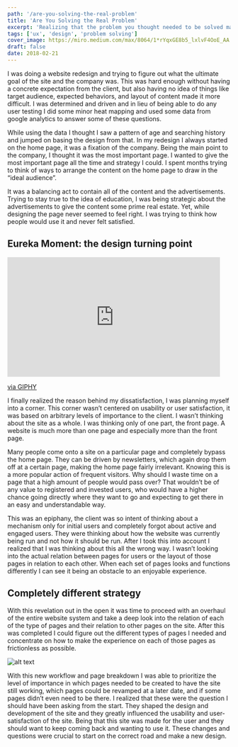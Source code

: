 ```yaml
---
path: '/are-you-solving-the-real-problem'
title: 'Are You Solving the Real Problem'
excerpt: 'Realizing that the problem you thought needed to be solved may not be the correct one'
tags: ['ux', 'design', 'problem solving']
cover_image: https://miro.medium.com/max/8064/1*rYqxGE8b5_lxlvF4OoE_AA.jpeg
draft: false
date: 2018-02-21
---
```


I was doing a website redesign and trying to figure out what the ultimate goal of the site and the company was. This was hard enough without having a concrete expectation from the client, but also having no idea of things like target audience, expected behaviors, and layout of content made it more difficult. I was determined and driven and in lieu of being able to do any user testing I did some minor heat mapping and used some data from google analytics to answer some of these questions.

While using the data I thought I saw a pattern of age and searching history and jumped on basing the design from that. In my redesign I always started on the home page, it was a fixation of the company. Being the main point to the company, I thought it was the most important page. I wanted to give the most important page all the time and strategy I could. I spent months trying to think of ways to arrange the content on the home page to draw in the “ideal audience”.

It was a balancing act to contain all of the content and the advertisements. Trying to stay true to the idea of education, I was being strategic about the advertisements to give the content some prime real estate. Yet, while designing the page never seemed to feel right. I was trying to think how people would use it and never felt satisfied.

## Eureka Moment: the design turning point

<iframe src="https://giphy.com/embed/5J6TeOUJkqLio" width="480" height="270" frameBorder="0" class="giphy-embed" allowFullScreen></iframe><p><a href="https://giphy.com/gifs/eureka-5J6TeOUJkqLio">via GIPHY</a></p>

I finally realized the reason behind my dissatisfaction, I was planning myself into a corner. This corner wasn’t centered on usability or user satisfaction, it was based on arbitrary levels of importance to the client. I wasn’t thinking about the site as a whole. I was thinking only of one part, the front page. A website is much more than one page and especially more than the front page.

Many people come onto a site on a particular page and completely bypass the home page. They can be driven by newsletters, which again drop them off at a certain page, making the home page fairly irrelevant. Knowing this is a more popular action of frequent visitors. Why should I waste time on a page that a high amount of people would pass over? That wouldn’t be of any value to registered and invested users, who would have a higher chance going directly where they want to go and expecting to get there in an easy and understandable way.

This was an epiphany, the client was so intent of thinking about a mechanism only for initial users and completely forgot about active and engaged users. They were thinking about how the website was currently being run and not how it should be run. After I took this into account I realized that I was thinking about this all the wrong way. I wasn’t looking into the actual relation between pages for users or the layout of those pages in relation to each other. When each set of pages looks and functions differently I can see it being an obstacle to an enjoyable experience.

## Completely different strategy

With this revelation out in the open it was time to proceed with an overhaul of the entire website system and take a deep look into the relation of each of the type of pages and their relation to other pages on the site. After this was completed I could figure out the different types of pages I needed and concentrate on how to make the experience on each of those pages as frictionless as possible.

![alt text](https://miro.medium.com/max/2878/1*1N3oRla5cbuBia8zr7nMPA.jpeg "Logo Title Text 1")

With this new workflow and page breakdown I was able to prioritize the level of importance in which pages needed to be created to have the site still working, which pages could be revamped at a later date, and if some pages didn’t even need to be there. I realized that these were the question I should have been asking from the start. They shaped the design and development of the site and they greatly influenced the usability and user-satisfaction of the site. Being that this site was made for the user and they should want to keep coming back and wanting to use it. These changes and questions were crucial to start on the correct road and make a new design.
